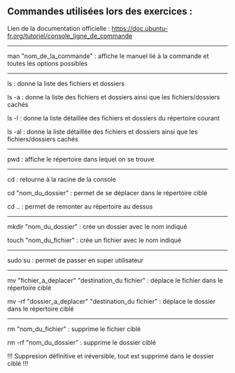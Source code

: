 Commandes utilisées lors des exercices :
------

Lien de la documentation officielle : https://doc.ubuntu-fr.org/tutoriel/console_ligne_de_commande

------

man "nom_de_la_commande" : affiche le manuel lié à la commande et toutes les options possibles

------

ls : donne la liste des fichiers et dossiers

ls -a : donne la liste des fichiers et dossiers ainsi que les fichiers/dossiers cachés

ls -l : donne la liste détaillée des fichiers et dossiers du répertoire courant

ls -al : donne la liste détaillée des fichiers et dossiers ainsi que les fichiers/dossiers cachés

------

pwd : affiche le répertoire dans lequel on se trouve

------

cd : retourne à la racine de la console 

cd "nom_du_dossier" : permet de se déplacer dans le répertoire ciblé

cd .. : permet de remonter au répertoire au dessus

------

mkdir "nom_du_dossier" : crée un dossier avec le nom indiqué

touch "nom_du_fichier" : crée un fichier avec le nom indiqué

------

sudo su : permet de passer en super utilisateur

------

mv "fichier_a_deplacer" "destination_du fichier" : déplace le fichier dans le répertoire ciblé

mv -rf "dossier_a_deplacer" "destination_du fichier" : déplace le dossier dans le répertoire ciblé

------

rm "nom_du_fichier" : supprime le fichier ciblé

rm -rf "nom_du_dossier" : supprime le dossier ciblé

!!! Suppresion définitive et iréversible, tout est supprimé dans le dossier ciblé !!!
